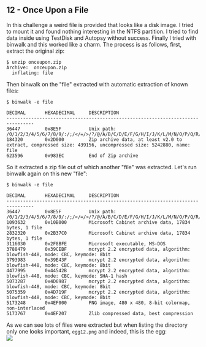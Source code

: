 12 - Once Upon a File
---------------------
In this challenge a weird file is provided that looks like a disk image. I tried to mount it and found nothing interesting in the NTFS partition. I tried to find data inside using TestDisk and Autopsy without success. Finally I tried with binwalk and this worked like a charm. The process is as follows, first, extract the original zip:
```
$ unzip onceupon.zip
Archive:  onceupon.zip
  inflating: file
```

Then binwalk on the "file" extracted with automatic extraction of known files:
```
$ binwalk -e file

DECIMAL       HEXADECIMAL     DESCRIPTION
--------------------------------------------------------------------------------
36447         0x8E5F          Unix path: /0/1/2/3/4/5/6/7/8/9/:/;/</=/>/?/@/A/B/C/D/E/F/G/H/I/J/K/L/M/N/O/P/Q/R/S/T/U/V/W/X/Y/Z/[/\/]/^/_/`/a/b/c/d/e/f/g/h/i/j/k/l/m/n/o
184320        0x2D000         Zip archive data, at least v2.0 to extract, compressed size: 439156, uncompressed size: 5242880, name: file
623596        0x983EC         End of Zip archive
```

So it extracted a zip file out of which another "file" was extracted. Let's run binwalk again on this new "file":
```
$ binwalk -e file

DECIMAL       HEXADECIMAL     DESCRIPTION
--------------------------------------------------------------------------------
36447         0x8E5F          Unix path: /0/1/2/3/4/5/6/7/8/9/:/;/</=/>/?/@/A/B/C/D/E/F/G/H/I/J/K/L/M/N/O/P/Q/R/S/T/U/V/W/X/Y/Z/[/\/]/^/_/`/a/b/c/d/e/f/g/h/i/j/k/l/m/n/o
1093632       0x10B000        Microsoft Cabinet archive data, 17834 bytes, 1 file
2832320       0x2B37C0        Microsoft Cabinet archive data, 17834 bytes, 1 file
3116030       0x2F8BFE        Microsoft executable, MS-DOS
3788479       0x39CEBF        mcrypt 2.2 encrypted data, algorithm: blowfish-448, mode: CBC, keymode: 8bit
3793983       0x39E43F        mcrypt 2.2 encrypted data, algorithm: blowfish-448, mode: CBC, keymode: 8bit
4477995       0x44542B        mcrypt 2.2 encrypted data, algorithm: blowfish-448, mode: CBC, keymode: SHA-1 hash
5073287       0x4D6987        mcrypt 2.2 encrypted data, algorithm: blowfish-448, mode: CBC, keymode: 8bit
5075359       0x4D719F        mcrypt 2.2 encrypted data, algorithm: blowfish-448, mode: CBC, keymode: 8bit
5173248       0x4EF000        PNG image, 480 x 480, 8-bit colormap, non-interlaced
5173767       0x4EF207        Zlib compressed data, best compression
```

As we can see lots of files were extracted but when listing the directory only one looks important, `egg12.png` and indeed, this is the egg:  
![](./12/egg12.png)

